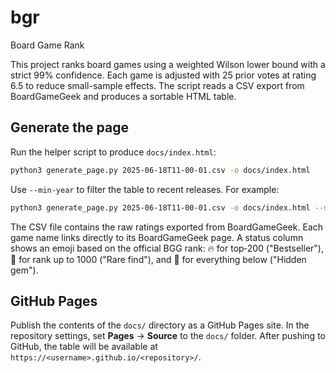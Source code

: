 # bgr

Board Game Rank

This project ranks board games using a weighted Wilson lower bound with a strict 99\% confidence. Each game is adjusted with 25 prior votes at rating 6.5 to reduce small-sample effects. The script reads a CSV export from BoardGameGeek and produces a sortable HTML table.

## Generate the page

Run the helper script to produce `docs/index.html`:

```bash
python3 generate_page.py 2025-06-18T11-00-01.csv -o docs/index.html
```

Use `--min-year` to filter the table to recent releases. For example:

```bash
python3 generate_page.py 2025-06-18T11-00-01.csv -o docs/index.html --min-year 2025
```

The CSV file contains the raw ratings exported from BoardGameGeek. Each game name links directly to its BoardGameGeek page. A status column shows an emoji based on the official BGG rank: 🔥 for top‑200 ("Bestseller"), 🔎 for rank up to 1000 ("Rare find"), and 💎 for everything below ("Hidden gem").

## GitHub Pages

Publish the contents of the `docs/` directory as a GitHub Pages site. In the repository settings, set **Pages** → **Source** to the `docs/` folder. After pushing to GitHub, the table will be available at `https://<username>.github.io/<repository>/`.